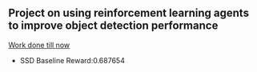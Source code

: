 ## Project on using reinforcement learning agents to improve object detection performance
[Work done till now](https://drive.google.com/file/d/1RDYVBnBJZoxxKoaK5inetT7FC4paKiWF/view?usp=sharing)

* SSD Baseline Reward:0.687654

